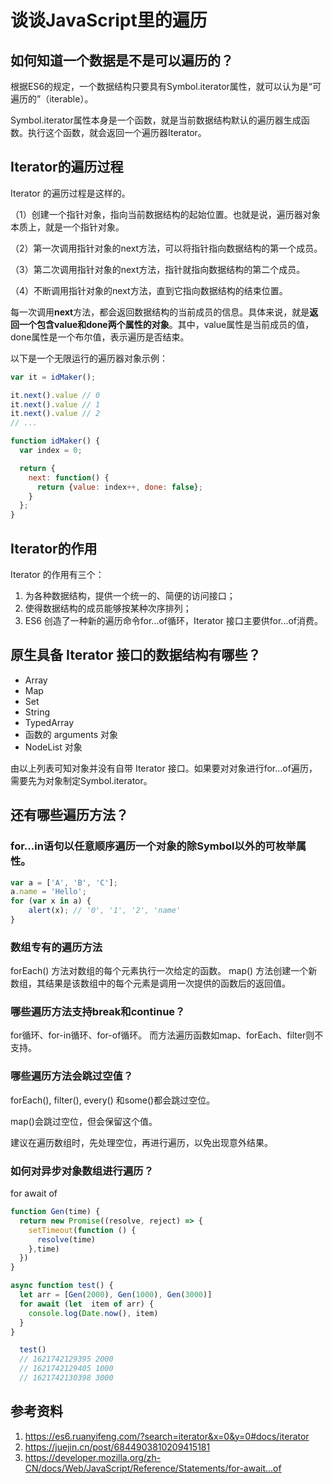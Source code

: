 # 谈谈JavaScript里的遍历

## 如何知道一个数据是不是可以遍历的？

根据ES6的规定，一个数据结构只要具有Symbol.iterator属性，就可以认为是“可遍历的”（iterable）。

Symbol.iterator属性本身是一个函数，就是当前数据结构默认的遍历器生成函数。执行这个函数，就会返回一个遍历器Iterator。

## Iterator的遍历过程
Iterator 的遍历过程是这样的。

（1）创建一个指针对象，指向当前数据结构的起始位置。也就是说，遍历器对象本质上，就是一个指针对象。

（2）第一次调用指针对象的next方法，可以将指针指向数据结构的第一个成员。

（3）第二次调用指针对象的next方法，指针就指向数据结构的第二个成员。

（4）不断调用指针对象的next方法，直到它指向数据结构的结束位置。

每一次调用**next**方法，都会返回数据结构的当前成员的信息。具体来说，就是**返回一个包含value和done两个属性的对象**。其中，value属性是当前成员的值，done属性是一个布尔值，表示遍历是否结束。

以下是一个无限运行的遍历器对象示例：

```javascript
var it = idMaker();

it.next().value // 0
it.next().value // 1
it.next().value // 2
// ...

function idMaker() {
  var index = 0;

  return {
    next: function() {
      return {value: index++, done: false};
    }
  };
}
```

## Iterator的作用
Iterator 的作用有三个：
1. 为各种数据结构，提供一个统一的、简便的访问接口；
2. 使得数据结构的成员能够按某种次序排列；
3. ES6 创造了一种新的遍历命令for...of循环，Iterator 接口主要供for...of消费。

## 原生具备 Iterator 接口的数据结构有哪些？
* Array
* Map
* Set
* String
* TypedArray
* 函数的 arguments 对象
* NodeList 对象

由以上列表可知对象并没有自带 Iterator 接口。如果要对对象进行for...of遍历，需要先为对象制定Symbol.iterator。
  
## 还有哪些遍历方法？

### for...in语句以任意顺序遍历一个对象的除Symbol以外的可枚举属性。
```javascript
var a = ['A', 'B', 'C'];
a.name = 'Hello';
for (var x in a) {
    alert(x); // '0', '1', '2', 'name'
}
```
### 数组专有的遍历方法

forEach() 方法对数组的每个元素执行一次给定的函数。
map() 方法创建一个新数组，其结果是该数组中的每个元素是调用一次提供的函数后的返回值。

### 哪些遍历方法支持break和continue？
for循环、for-in循环、for-of循环。
而方法遍历函数如map、forEach、filter则不支持。

### 哪些遍历方法会跳过空值？
forEach(), filter(), every() 和some()都会跳过空位。

map()会跳过空位，但会保留这个值。

建议在遍历数组时，先处理空位，再进行遍历，以免出现意外结果。

### 如何对异步对象数组进行遍历？

for await of 
```javascript
function Gen(time) {
  return new Promise((resolve, reject) => {
    setTimeout(function () {
      resolve(time)
    },time)
  })
}

async function test() {
  let arr = [Gen(2000), Gen(1000), Gen(3000)]
  for await (let  item of arr) {
    console.log(Date.now(), item)
  }
}

  test()
  // 1621742129395 2000
  // 1621742129405 1000
  // 1621742130398 3000
```
## 参考资料
1. https://es6.ruanyifeng.com/?search=iterator&x=0&y=0#docs/iterator
2. https://juejin.cn/post/6844903810209415181
3. https://developer.mozilla.org/zh-CN/docs/Web/JavaScript/Reference/Statements/for-await...of